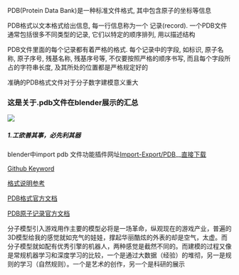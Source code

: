 PDB(Protein Data Bank)是一种标准文件格式, 其中包含原子的坐标等信息

PDB格式以文本格式给出信息, 每一行信息称为一个 记录(record). 一个PDB文件通常包括很多不同类型的记录, 它们以特定的顺序排列, 用以描述结构

PDB文件里面的每个记录都有着严格的格式. 每个记录中的字段, 如标识, 原子名称, 原子序号, 残基名称, 残基序号等, 不仅要按照严格的顺序书写, 而且每个字段所占的字符串长度, 及其所处的位置都是严格规定好的

准确的PDB格式文件对于分子数字建模意义重大

### 这是关于.pdb文件在blender展示的汇总

![](https://wiki.blender.org/skins/naiad/images/blender_logo.png)
##### 1.工欲善其事，必先利其器
    
blender中import pdb 文件功能插件网址[Import-Export/PDB](https://wiki.blender.org/index.php/Extensions:2.6/Py/Scripts/Import-Export/PDB)__[直接下载](http://development.root-1.de/X-Download/io_mesh_pdb.zip)

[Github Keyword](https://github.com/search?l=Python&o=desc&q=pdb&s=stars&type=Repositories&utf8=%E2%9C%93)


[格式说明参考](http://jerkwin.github.io/2015/06/05/PDB%E6%96%87%E4%BB%B6%E6%A0%BC%E5%BC%8F%E8%AF%B4%E6%98%8E/)

[PDB格式官方文档](http://www.wwpdb.org/documentation/file-format)

[PDB原子记录官方文档](http://www.wwpdb.org/documentation/file-format-content/format33/sect9.html)

分子模型引入游戏用作主要的模型必将是一场革命，纵观现在的游戏产业，普遍的3D模型给我的感觉就如充气的娃娃，撑起华丽酷炫的外表的却是空气，太虚。而分子模型就如配有优秀引擎的机器人，两种感觉是截然不同的。而建模的过程又像是常规机器学习和深度学习的比较，一个是通过大数据（经验）的堆彻，另一是规则的学习（自然规则）。一个是艺术的创作，另一个是科研的展示




